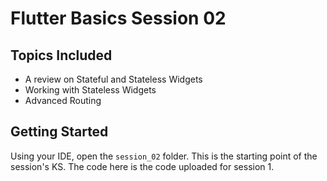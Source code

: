 # Flutter Basics Session 02

## Topics Included

* A review on Stateful and Stateless Widgets
* Working with Stateless Widgets
* Advanced Routing

## Getting Started

Using your IDE, open the `session_02` folder. This is the starting point of the session's KS. The code here is the code uploaded for session 1.